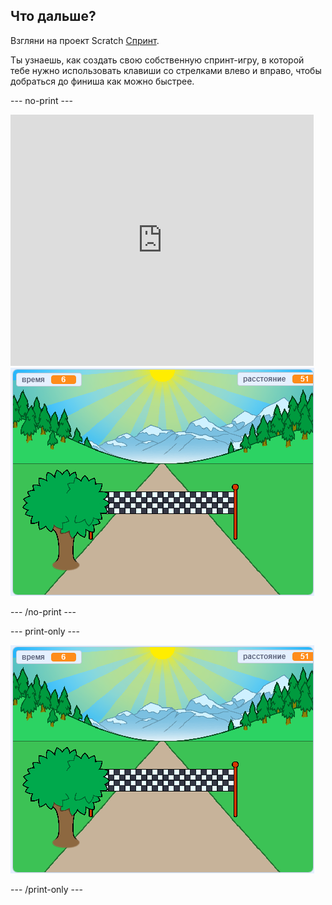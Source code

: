 ## Что дальше?

Взгляни на проект Scratch [Спринт](https://projects.raspberrypi.org/en/projects/sprint).

Ты узнаешь, как создать свою собственную спринт-игру, в которой тебе нужно использовать клавиши со стрелками влево и вправо, чтобы добраться до финиша как можно быстрее.

--- no-print ---

<div class="scratch-preview">
  <iframe allowtransparency="true" width="485" height="402" src="https://scratch.mit.edu/projects/embed/298930696/?autostart=false" frameborder="0" scrolling="no"></iframe>
  <img src="images/sprint-final.png">
</div>

--- /no-print ---

--- print-only ---

![завершённый проект](images/sprint-final.png)

--- /print-only ---